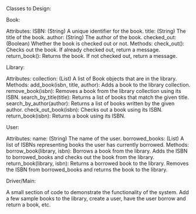 Classes to Design:

Book:

Attributes:
ISBN: (String) A unique identifier for the book.
title: (String) The title of the book.
author: (String) The author of the book.
checked_out: (Boolean) Whether the book is checked out or not.
Methods:
check_out(): Checks out the book. If already checked out, return a message.
return_book(): Returns the book. If not checked out, return a message.


Library:

Attributes:
collection: (List) A list of Book objects that are in the library.
Methods:
add_book(isbn, title, author): Adds a book to the library collection.
remove_book(isbn): Removes a book from the library collection using its ISBN.
search_by_title(title): Returns a list of books that match the given title.
search_by_author(author): Returns a list of books written by the given author.
check_out_book(isbn): Checks out a book using its ISBN.
return_book(isbn): Returns a book using its ISBN.


User:

Attributes:
name: (String) The name of the user.
borrowed_books: (List) A list of ISBNs representing books the user has currently borrowed.
Methods:
borrow_book(library, isbn): Borrows a book from the library. Adds the ISBN to borrowed_books and checks out the book from the library.
return_book(library, isbn): Returns a borrowed book to the library. Removes the ISBN from borrowed_books and returns the book to the library.


Driver/Main:

A small section of code to demonstrate the functionality of the system. Add a few sample books to the library, create a user, have the user borrow and return a book, etc.